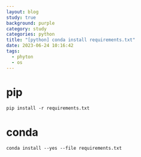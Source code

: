 ```yaml
---
layout: blog
study: true
background: purple
category: study
categories: python
title: "[python] conda install requirements.txt"
date: 2023-06-24 10:16:42
tags:
  - phyton
  - os
---
```


# pip

```shell
pip install -r requirements.txt
```

# conda

```shell  
conda install --yes --file requirements.txt
```